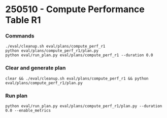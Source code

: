 # 250510 - Compute Performance Table R1

### Commands
```
./eval/cleanup.sh eval/plans/compute_perf_r1
python eval/plans/compute_perf_r1/plan.py
python eval/run_plan.py eval/plans/compute_perf_r1 --duration 0.0
```

### Clear and generate plan
```
clear && ./eval/cleanup.sh eval/plans/compute_perf_r1 && python eval/plans/compute_perf_r1/plan.py
```

### Run plan
```
python eval/run_plan.py eval/plans/compute_perf_r1/plan.py --duration 0.0 --enable_metrics
```
